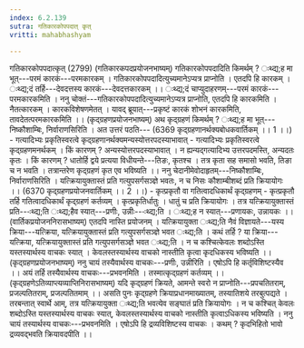 ```yaml
---
index: 6.2.139
sutra: गतिकारकोपपदात्‌ कृत्‌
vritti: mahabhashyam

---
```

 गतिकारकोपपदात्कृत् (2799) (गतिकारकपदप्रयोजनभाष्यम्) गतिकारकोपपदादिति किमर्थम् ? ःथ्द्य;ह मा भूत्---परमं कारकं---परमकारकम् । गतिकारकोपपदादित्युच्यमानेऽप्यत्र प्राप्नोति । एतदपि हि कारकम् । ःथ्द्य;दं तर्हि---देवदत्तस्य कारकं---देवदत्तकारकम् ।। ःथ्द्य;दं चाप्युदाहरणम्---परमं कारकं---परमकारकमिति । ननु चोक्तं---गतिकारकोपपदादित्युच्यमानेऽप्यत्र प्राप्नोति, एतदपि हि कारकमिति । नैतत्कारकम् । कारकविशेषणमेतत् । यावद् ब्रूयात्---प्रकृष्टं कारकं शोभनं कारकमिति, तावदेतत्परमकारकमिति ।। (कृद्ग्रहणप्रयोजनभाष्यम्) अथ कृद्ग्रहणं किमर्थम् ? ःथ्द्य;ह मा भूत्---निष्कौशाम्बिः, निर्वाराणसिरिति । अत उत्तरं पठति--- (6369 कृद्ग्रहणानर्थक्यबोधकवार्तिकम् ।। 1 ।।) - गत्यादिभ्यः प्रकृतिस्वरत्वे कृद्ग्रहणानर्थक्यमन्यस्योत्तरपदस्याभावात् - गत्यादिभ्यः प्रकृतिस्वरत्वे कृद्ग्रहणमनर्थकम् । किं कारणम् ? अन्यस्योत्तरपदस्याभावात् । न ह्यन्यद्गत्यादिभ्य उत्तरपदमस्ति, अन्यदतः कृतः । किं कारणम् ? धातोर्हि द्वये प्रत्यया विधीयन्ते---तिङः, कृतश्च । तत्र कृता सह समासो भवति, तिङा च न भवति । तत्रान्तरेण कृद्ग्रहणं कृत एव भविष्यति ।। ननु चेदानीमेवोदाहृतम्---निष्कौशाम्बिः, निर्वाराणसिरिति । यत्क्रियायुक्तास्तं प्रति गत्युपसर्गसञ्ज्ञे भवतः, न च निसः कौशाम्बीशब्दं प्रति क्रियायोगः ।। (6370 कृद्ग्रहणप्रयोजनवार्तिकम् ।। 2 ।।) - कृत्प्रकृतौ वा गतित्वादधिकार्थं कृद्ग्रहणम् - कृत्प्रकृतौ तर्हि गतित्वादधिकार्थं कृद्ग्रहणं कर्तव्यम् । कृत्प्रकृतिर्धातुः । धातुं च प्रति क्रियायोगः । तत्र यत्क्रियायुक्तास्तं प्रति---ःथ्द्य;ति ःथ्द्य;हैव स्यात्---प्रणीः, उन्नीः---ःथ्द्य;ति । ःथ्द्य;ह न स्यात्---प्रणायकः, उन्नायकः ।। (वार्तिकप्रयोजननिरासभाष्यम्) एतदपि नास्ति प्रयोजनम् । यत्क्रियायुक्ता ःथ्द्य;ति नैवं विज्ञायते---यस्य क्रिया---यत्क्रिया, यत्क्रियायुक्तास्तं प्रति गत्युपसर्गसञ्ज्ञे भवत ःथ्द्य;ति । कथं तर्हि ? या क्रिया---यत्क्रिया, यत्क्रियायुक्तास्तं प्रति गत्युपसर्गसञ्ज्ञे भवत ःथ्द्य;ति । न च कश्चित्केवलः शब्दोऽस्ति यस्तस्यार्थस्य वाचकः स्यात् । केवलस्तस्यार्थस्य वाचको नास्तीति कृत्वा कृदधिकस्य भविष्यति ।। (कृद्ग्रहणप्रयोजनभाष्यम्) ननु चायं तस्यैवार्थस्य वाचकः---प्रणीः, उन्नीरिति । एषोऽपि हि कर्तृविशिष्टस्यैव ।। अयं तर्हि तस्यैवार्थस्य वाचकः---प्रभवनमिति । तस्मात्कृद्ग्रहणं कर्तव्यम् ।। (कृद्ग्रहणेऽतिव्याप्त्यव्याप्तिनिरासभाष्यम्) यदि कृद्ग्रहणं क्रियते, आमन्ते स्वरो न प्राप्नोति---प्रपचतितराम्, प्रजल्पतितराम्, प्रजल्पतितमाम् ।। असति पुनः कृद्ग्रहणे क्रियाप्रधानमाख्यातम्, तस्यातिशये तरबुत्पद्यते । तरबन्तात् स्वार्थे आम्, तत्र यत्क्रियायुक्ता ःथ्द्य;ति भवत्येव सङ्घातं प्रति क्रियायोगः । न च कश्चित् केवलः शब्दोऽस्ति यस्तस्यार्थस्य वाचकः स्यात्, केवलस्तस्यार्थस्य वाचको नास्तीति कृत्वाऽधिकस्य भविष्यति । ननु चायं तस्यार्थस्य वाचकः---प्रभवनमिति । एषोऽपि हि द्रव्यविशिष्टस्य वाचकः । कथम् ? कृदभिहितो भावो द्रव्यवद्भवति क्रियावदपीति ।। 